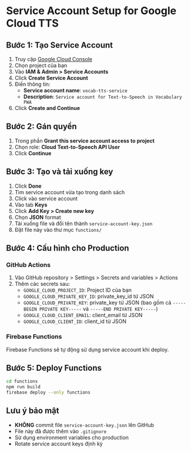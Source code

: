 # Service Account Setup for Google Cloud TTS

## Bước 1: Tạo Service Account

1. Truy cập [Google Cloud Console](https://console.cloud.google.com/)
2. Chọn project của bạn
3. Vào **IAM & Admin > Service Accounts**
4. Click **Create Service Account**
5. Điền thông tin:
   - **Service account name**: `vocab-tts-service`
   - **Description**: `Service account for Text-to-Speech in Vocabulary PWA`
6. Click **Create and Continue**

## Bước 2: Gán quyền

1. Trong phần **Grant this service account access to project**
2. Chọn role: **Cloud Text-to-Speech API User**
3. Click **Continue**

## Bước 3: Tạo và tải xuống key

1. Click **Done**
2. Tìm service account vừa tạo trong danh sách
3. Click vào service account
4. Vào tab **Keys**
5. Click **Add Key > Create new key**
6. Chọn **JSON** format
7. Tải xuống file và đổi tên thành `service-account-key.json`
8. Đặt file này vào thư mục `functions/`

## Bước 4: Cấu hình cho Production

### GitHub Actions
1. Vào GitHub repository > Settings > Secrets and variables > Actions
2. Thêm các secrets sau:
   - `GOOGLE_CLOUD_PROJECT_ID`: Project ID của bạn
   - `GOOGLE_CLOUD_PRIVATE_KEY_ID`: private_key_id từ JSON
   - `GOOGLE_CLOUD_PRIVATE_KEY`: private_key từ JSON (bao gồm cả `-----BEGIN PRIVATE KEY-----` và `-----END PRIVATE KEY-----`)
   - `GOOGLE_CLOUD_CLIENT_EMAIL`: client_email từ JSON
   - `GOOGLE_CLOUD_CLIENT_ID`: client_id từ JSON

### Firebase Functions
Firebase Functions sẽ tự động sử dụng service account khi deploy.

## Bước 5: Deploy Functions

```bash
cd functions
npm run build
firebase deploy --only functions
```

## Lưu ý bảo mật

- **KHÔNG** commit file `service-account-key.json` lên GitHub
- File này đã được thêm vào `.gitignore`
- Sử dụng environment variables cho production
- Rotate service account keys định kỳ
